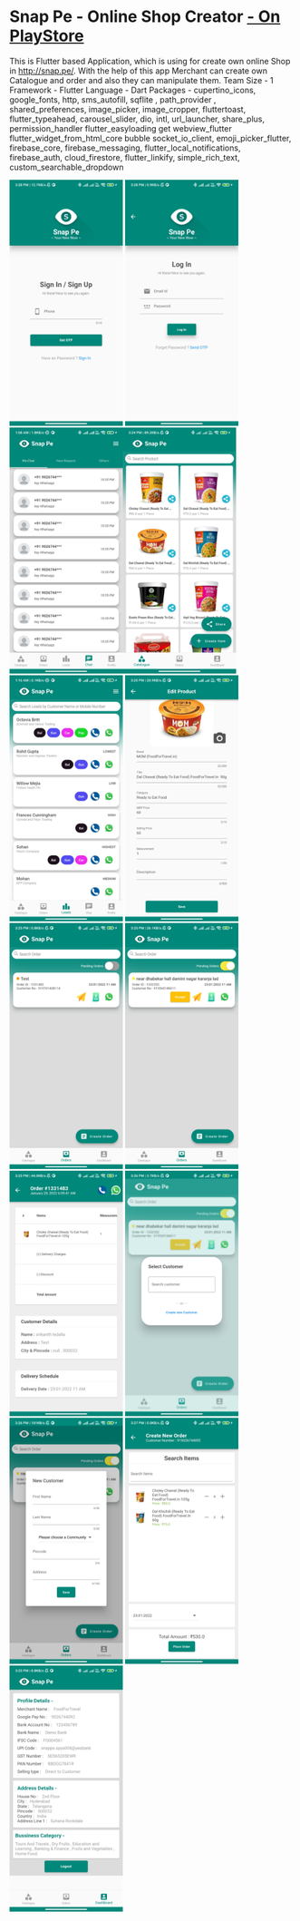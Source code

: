 # Snap Pe - Online Shop Creator <a href="https://play.google.com/store/apps/details?id=com.divigo.snappemerchant">- On PlayStore</a>

This is Flutter based Application, which is using for create own online Shop in http://snap.pe/.
With the help of this app Merchant can create own Catalogue and order and also they can manipulate them.
Team Size - 1
Framework - Flutter
Language - Dart
Packages - cupertino_icons, google_fonts, http, sms_autofill, sqflite , path_provider , shared_preferences, image_picker, image_cropper, fluttertoast, flutter_typeahead, carousel_slider, dio, intl, url_launcher, share_plus, permission_handler flutter_easyloading get webview_flutter flutter_widget_from_html_core bubble socket_io_client, emoji_picker_flutter, firebase_core, firebase_messaging, flutter_local_notifications, firebase_auth, cloud_firestore, flutter_linkify, simple_rich_text, custom_searchable_dropdown

<img src="1.jpg" width="200"> <img src="2.jpg" width="200"> 
<img src="6.jpg" width="200"><img src="3.jpg" width="200"> <img src="7.jpg" width="200"> <img src="3.5.jpg" width="200"> 
<img src="4.0.jpg" width="200"> <img src="4.1.jpg" width="200"> 
<img src="4.5.jpg" width="200"> <img src="4.9.jpg" width="200"> 
<img src="4.10.jpg" width="200"> <img src="4.11.jpg" width="200"> 
<img src="5.jpg" width="200"> 
